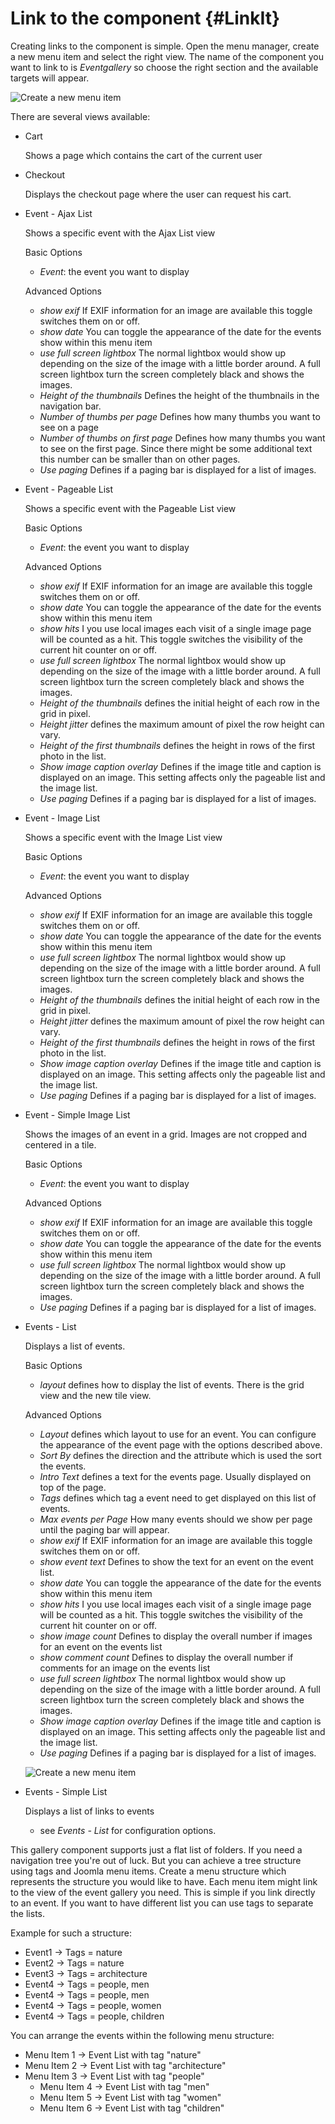 # Link to the component {#LinkIt}

Creating links to the component is simple. Open the menu manager, create a new menu item and select the right view. The name of the component you want to link to is _Eventgallery_ so choose the right section and the available targets will appear. 

![Create a new menu item](img/backend/create_menu_item.jpg)

There are several views available:

- Cart

	Shows a page which contains the cart of the current user
	
- Checkout

	Displays the checkout page where the user can request his cart.

- Event - Ajax List

	Shows a specific event with the Ajax List view

	Basic Options
	- _Event_: the event you want to display

	Advanced Options
	- _show exif_ If EXIF information for an image are available this toggle switches them on or off. 
	- _show date_ You can toggle the appearance of the date for the events show within this menu item	
	- _use full screen lightbox_ The normal lightbox would show up depending on the size of the image with a little border around. A full screen lightbox turn the screen completely black and shows the images.
	- _Height of the thumbnails_ Defines the height of the thumbnails in the navigation bar.	
	- _Number of thumbs per page_ Defines how many thumbs you want to see on a page
	- _Number of thumbs on first page_ Defines how many thumbs you want to see on the first page. Since there might be some additional text this number can be smaller than on other pages.
	- _Use paging_ Defines if a paging bar is displayed for a list of images. 

- Event - Pageable List

	Shows a specific event with the Pageable List view

	Basic Options
	- _Event_: the event you want to display

	Advanced Options
	- _show exif_ If EXIF information for an image are available this toggle switches them on or off. 
	- _show date_ You can toggle the appearance of the date for the events show within this menu item
	- _show hits_ I you use local images each visit of a single image page will be counted as a hit. This toggle switches the visibility of the current hit counter on or off.
	- _use full screen lightbox_ The normal lightbox would show up depending on the size of the image with a little border around. A full screen lightbox turn the screen completely black and shows the images.
	- _Height of the thumbnails_ defines the initial height of each row in the grid in pixel.
	- _Height jitter_ defines the maximum amount of pixel the row height can vary.
	- _Height of the first thumbnails_ defines the height in rows of the first photo in the list.
	- _Show image caption overlay_ Defines if the image title and caption is displayed on an image. This setting affects only the pageable list and the image list.
	- _Use paging_ Defines if a paging bar is displayed for a list of images. 

- Event - Image List

	Shows a specific event with the Image List view

	Basic Options
	- _Event_: the event you want to display

	Advanced Options
	- _show exif_ If EXIF information for an image are available this toggle switches them on or off. 
	- _show date_ You can toggle the appearance of the date for the events show within this menu item
	- _use full screen lightbox_ The normal lightbox would show up depending on the size of the image with a little border around. A full screen lightbox turn the screen completely black and shows the images.
	- _Height of the thumbnails_ defines the initial height of each row in the grid in pixel.
	- _Height jitter_ defines the maximum amount of pixel the row height can vary.
	- _Height of the first thumbnails_ defines the height in rows of the first photo in the list.	
	- _Show image caption overlay_ Defines if the image title and caption is displayed on an image. This setting affects only the pageable list and the image list.
	- _Use paging_ Defines if a paging bar is displayed for a list of images. 

- Event - Simple Image List

	Shows the images of an event in a grid. Images are not cropped and centered in a tile.

	Basic Options
	- _Event_: the event you want to display

	Advanced Options
	- _show exif_ If EXIF information for an image are available this toggle switches them on or off. 
	- _show date_ You can toggle the appearance of the date for the events show within this menu item
	- _use full screen lightbox_ The normal lightbox would show up depending on the size of the image with a little border around. A full screen lightbox turn the screen completely black and shows the images.
	- _Use paging_ Defines if a paging bar is displayed for a list of images. 

- Events - List

	Displays a list of events. 
	
	Basic Options
	- _layout_ defines how to display the list of events. There is the grid view and the new tile view.  

	Advanced Options
	- _Layout_ defines which layout to use for an event. You can configure the appearance of the event page with the options described above.
	- _Sort By_ defines the direction and the attribute which is used the sort the events.
	- _Intro Text_ defines a text for the events page. Usually displayed on top of the page. 
	- _Tags_ defines which tag a event need to get displayed on this list of events.
	- _Max events per Page_ How many events should we show per page until the paging bar will appear. 
	- _show exif_ If EXIF information for an image are available this toggle switches them on or off. 
	- _show event text_ Defines to show the text for an event on the event list. 
	- _show date_ You can toggle the appearance of the date for the events show within this menu item
	- _show hits_ I you use local images each visit of a single image page will be counted as a hit. This toggle switches the visibility of the current hit counter on or off.
	- _show image count_ Defines to display the overall number if images for an event on the events list
	- _show comment count_ Defines to display the overall number if comments for an image on the events list
	- _use full screen lightbox_ The normal lightbox would show up depending on the size of the image with a little border around. A full screen lightbox turn the screen completely black and shows the images.
	- _Show image caption overlay_ Defines if the image title and caption is displayed on an image. This setting affects only the pageable list and the image list.
	- _Use paging_ Defines if a paging bar is displayed for a list of images. 


	![Create a new menu item](img/backend/create_menu_item_advanced_options.jpg)
- Events - Simple List

	Displays a list of links to events
	
	- see _Events - List_ for configuration options.

This gallery component supports just a flat list of folders. If you need a navigation tree you're out of luck. But you can achieve a tree structure using tags and Joomla menu items. Create a menu structure which represents the structure you would like to have. Each menu item might link to the view of the event gallery you need. This is simple if you link directly to an event. If you want to have different list you can use tags to separate the lists. 

Example for such a structure: 

- Event1 -> Tags = nature
- Event2 -> Tags = nature
- Event3 -> Tags = architecture
- Event4 -> Tags = people, men
- Event4 -> Tags = people, men
- Event4 -> Tags = people, women
- Event4 -> Tags = people, children

You can arrange the events within the following menu structure:

- Menu Item 1 -> Event List with tag "nature"
- Menu Item 2 -> Event List with tag "architecture"
- Menu Item 3 -> Event List with tag "people"
	- Menu Item 4 -> Event List with tag "men"
	- Menu Item 5 -> Event List with tag "women"
	- Menu Item 6 -> Event List with tag "children"
